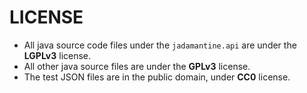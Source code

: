 # LICENSE

- All java source code files under the `jadamantine.api` are under the **LGPLv3** license.
- All other java source files are under the **GPLv3** license.
- The test JSON files are in the public domain, under **CC0** license.
